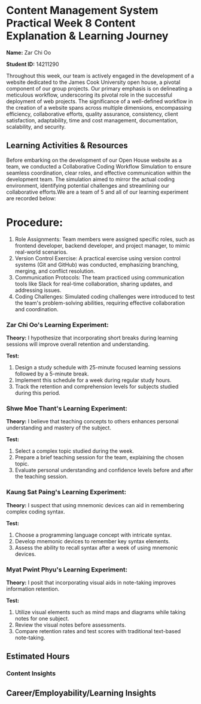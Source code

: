 # Content Management System Practical Week 8 Content Explanation & Learning Journey

**Name:** Zar Chi Oo

**Student ID:** 14211290

Throughout this week, our team is actively engaged in the development of a website dedicated to the James Cook University open house, a pivotal component of our group projects. Our primary emphasis is on delineating a meticulous workflow, underscoring its pivotal role in the successful deployment of web projects. The significance of a well-defined workflow in the creation of a website spans across multiple dimensions, encompassing efficiency, collaborative efforts, quality assurance, consistency, client satisfaction, adaptability, time and cost management, documentation, scalability, and security.

## Learning Activities & Resources

Before embarking on the development of our Open House website as a team, we conducted a Collaborative Coding Workflow Simulation to ensure seamless coordination, clear roles, and effective communication within the development team. The simulation aimed to mirror the actual coding environment, identifying potential challenges and streamlining our collaborative efforts.We are a team of 5 and all of our learning experiment are recorded below:

# Procedure:

1. Role Assignments: Team members were assigned specific roles, such as frontend developer, backend developer, and project manager, to mimic real-world scenarios.
2. Version Control Exercise: A practical exercise using version control systems (Git and GitHub) was conducted, emphasizing branching, merging, and conflict resolution.
3. Communication Protocols: The team practiced using communication tools like Slack for real-time collaboration, sharing updates, and addressing issues.
4. Coding Challenges: Simulated coding challenges were introduced to test the team's problem-solving abilities, requiring effective collaboration and coordination.

### Zar Chi Oo's Learning Experiment:

**Theory:**
I hypothesize that incorporating short breaks during learning sessions will improve overall retention and understanding.

**Test:**
1. Design a study schedule with 25-minute focused learning sessions followed by a 5-minute break.
2. Implement this schedule for a week during regular study hours.
3. Track the retention and comprehension levels for subjects studied during this period.

### Shwe Moe Thant's Learning Experiment:

**Theory:**
I believe that teaching concepts to others enhances personal understanding and mastery of the subject.

**Test:**
1. Select a complex topic studied during the week.
2. Prepare a brief teaching session for the team, explaining the chosen topic.
3. Evaluate personal understanding and confidence levels before and after the teaching session.

### Kaung Sat Paing's Learning Experiment:

**Theory:**
I suspect that using mnemonic devices can aid in remembering complex coding syntax.

**Test:**
1. Choose a programming language concept with intricate syntax.
2. Develop mnemonic devices to remember key syntax elements.
3. Assess the ability to recall syntax after a week of using mnemonic devices.

### Myat Pwint Phyu's Learning Experiment:

**Theory:**
I posit that incorporating visual aids in note-taking improves information retention.

**Test:**
1. Utilize visual elements such as mind maps and diagrams while taking notes for one subject.
2. Review the visual notes before assessments.
3. Compare retention rates and test scores with traditional text-based note-taking.


## Estimated Hours



### Content Insights


## Career/Employability/Learning Insights


